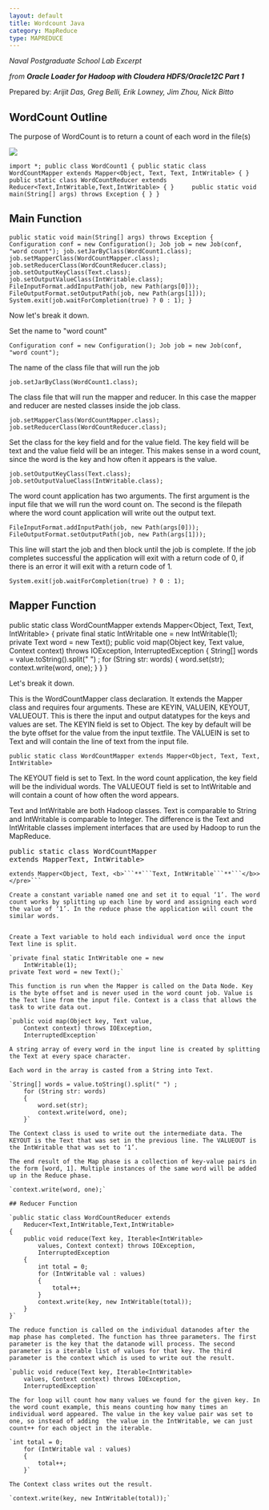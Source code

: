 ```yaml
---
layout: default
title: Wordcount Java
category: MapReduce
type: MAPREDUCE
---
```

*Naval Postgraduate School Lab Excerpt*

*from **Oracle Loader for Hadoop with Cloudera HDFS/Oracle12C Part 1***

Prepared by: *Arijit Das, Greg Belli, Erik Lowney, Jim Zhou, Nick Bitto*

## WordCount Outline

The purpose of WordCount is to return a count of each word in the file(s)

![]("https://dl.dropboxusercontent.com/s/v4abyq8vy4iuq5t/word_count_illustration.PNG?dl=0")

`import *;
public class WordCount1 {
    public static class WordCountMapper
    extends Mapper<Object, Text, Text, IntWritable> {
    }    
    public static class WordCountReducer
    extends Reducer<Text,IntWritable,Text,IntWritable> {
    }    
    public static void main(String[] args) throws
    Exception {
    }
}`
    
## Main Function

`public static void main(String[] args) throws Exception
{
    Configuration conf = new Configuration();
    Job job = new Job(conf, "word count");
    job.setJarByClass(WordCount1.class);
    job.setMapperClass(WordCountMapper.class);
    job.setReducerClass(WordCountReducer.class);
    job.setOutputKeyClass(Text.class);
    job.setOutputValueClass(IntWritable.class);
    FileInputFormat.addInputPath(job, new
        Path(args[0]));
    FileOutputFormat.setOutputPath(job, new
        Path(args[1]));
    System.exit(job.waitForCompletion(true) ? 0 : 1);
}`
    
Now let's break it down.

Set the name to "word count"

`Configuration conf = new Configuration();
Job job = new Job(conf, "word count");`
    
The name of the class file that will run the job

`job.setJarByClass(WordCount1.class);`
    
The class file that will run the mapper and reducer. In this case the mapper and reducer are nested classes inside the job class.

`job.setMapperClass(WordCountMapper.class);
job.setReducerClass(WordCountReducer.class);`
    
Set the class for the key field and for the value field. The key field will be text and the value field will be an integer. This makes sense in a word count, since the word is the key and how often it appears is the value.

`job.setOutputKeyClass(Text.class);
job.setOutputValueClass(IntWritable.class);`
    
The word count application has two arguments.  The first argument is the input file that we will run the word count on. The second is the filepath where the word count application will write out the output text.

`FileInputFormat.addInputPath(job, new
    Path(args[0]));
FileOutputFormat.setOutputPath(job, new
    Path(args[1]));`

This line will start the job and then block until the job is complete. If the job completes successful the application will exit with a return code of 0, if there is an error it will exit with a return code of 1.

    System.exit(job.waitForCompletion(true) ? 0 : 1);

## Mapper Function

public static class WordCountMapper
    extends Mapper<Object, Text, Text, IntWritable>
{
    private final static IntWritable one = new
        IntWritable(1);
    private Text word = new Text();
    public void map(Object key, Text value,
        Context context) throws IOException,
        InterruptedException
    {
        String[] words = value.toString().split(" ") ;
        for (String str: words)
        {
            word.set(str);
            context.write(word, one);
        }
    }
}

Let's break it down.

This is the WordCountMapper class declaration. It extends the Mapper class and requires four arguments. These are KEYIN, VALUEIN, KEYOUT, VALUEOUT. This is there the input and output datatypes for the keys and values are set.   The KEYIN field is set to Object. The key by default will be the byte offset for the value from the input textfile. The VALUEIN is set to Text and will contain the line of text from the input file.

`public static class WordCountMapper
extends Mapper<Object, Text, Text, IntWritable>`
    
The KEYOUT field is set to Text. In the word count application, the key field will be the individual words. The VALUEOUT field is set to IntWritable and will contain a count of how often the word appears.

Text and IntWritable are both Hadoop classes. Text is comparable to String and IntWritable is comparable to Integer. The difference is the Text and IntWritable classes implement interfaces that are used by Hadoop to run the MapReduce.


<pre>public static class WordCountMapper
extends Mapper<Object, Text, <b>Text, IntWritable</b>></pre>

```<pre>public static class WordCountMapper
extends Mapper<Object, Text, <b>```**```Text, IntWritable```**```</b>></pre>```

Create a constant variable named one and set it to equal ‘1’. The word count works by splitting up each line by word and assigning each word the value of ‘1’. In the reduce phase the application will count the similar words.


Create a Text variable to hold each individual word once the input Text line is split.

`private final static IntWritable one = new
    IntWritable(1);
private Text word = new Text();`

This function is run when the Mapper is called on the Data Node. Key is the byte offset and is never used in the word count job. Value is the Text line from the input file. Context is a class that allows the task to write data out.

`public void map(Object key, Text value,
    Context context) throws IOException,
    InterruptedException`
    
A string array of every word in the input line is created by splitting the Text at every space character.

Each word in the array is casted from a String into Text.

`String[] words = value.toString().split(" ") ;
    for (String str: words)
    {
        word.set(str);
        context.write(word, one);
    }`
    
The Context class is used to write out the intermediate data. The KEYOUT is the Text that was set in the previous line. The VALUEOUT is the IntWritable that was set to ‘1’. 

The end result of the Map phase is a collection of key-value pairs in the form [word, 1]. Multiple instances of the same word will be added up in the Reduce phase.

`context.write(word, one);`

## Reducer Function

`public static class WordCountReducer extends 
    Reducer<Text,IntWritable,Text,IntWritable> 
{ 
    public void reduce(Text key, Iterable<IntWritable> 
        values, Context context) throws IOException, 
        InterruptedException 
    { 
        int total = 0; 
        for (IntWritable val : values) 
        { 
            total++; 
        } 
        context.write(key, new IntWritable(total));
    } 
}`

The reduce function is called on the individual datanodes after the map phase has completed. The function has three parameters. The first parameter is the key that the datanode will process. The second parameter is a iterable list of values for that key. The third parameter is the context which is used to write out the result.

`public void reduce(Text key, Iterable<IntWritable> 
    values, Context context) throws IOException, 
    InterruptedException`
    
The for loop will count how many values we found for the given key. In the word count example, this means counting how many times an individual word appeared. The value in the key value pair was set to one, so instead of adding  the value in the IntWritable, we can just count++ for each object in the iterable.

`int total = 0; 
    for (IntWritable val : values) 
    { 
        total++; 
    }`

The Context class writes out the result. 

`context.write(key, new IntWritable(total));`
